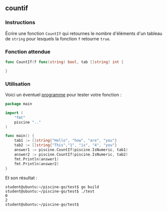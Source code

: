 ## countif

### Instructions

Écrire une fonction `CountIf` qui retournes le nombre d'éléments d'un tableau de `string` pour lesquels la fonction `f` retourne `true`.

### Fonction attendue

```go
func CountIf(f func(string) bool, tab []string) int {

}
```

### Utilisation

Voici un éventuel [programme](TODO-LINK) pour tester votre fonction :

```go
package main

import (
	"fmt"
	piscine ".."
)

func main() {
	tab1 := []string{"Hello", "how", "are", "you"}
	tab2 := []string{"This","1", "is", "4", "you"}
	answer1 := piscine.CountIf(piscine.IsNumeric, tab1)
	answer2 := piscine.CountIf(piscine.IsNumeric, tab2)
	fmt.Println(answer1)
	fmt.Println(answer2)
}
```

Et son résultat :

```console
student@ubuntu:~/piscine-go/test$ go build
student@ubuntu:~/piscine-go/test$ ./test
0
2
student@ubuntu:~/piscine-go/test$
```
